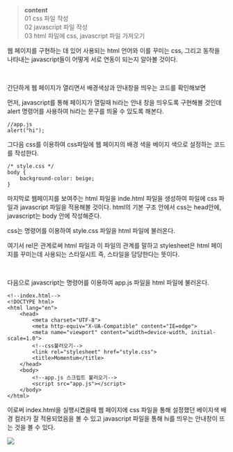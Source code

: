 > **content** <br> 
01 css 파일 작성 <br>
02 javascript 파일 작성 <br>
03 html 파일에 css, javascript 파일 가져오기
 

웹 페이지를 구현하는 데 있어 사용되는 html 언어와 이를 꾸미는 css, 그리고 동작을 나타내는 javascript들이 어떻게 서로 연동이 되는지 알아볼 것이다.

<br>

간단하게 웹 페이지가 열리면서 배경색상과 안내창을 띄우는 코드를 확인해보면

먼저, javascript를 통해 페이지가 열릴때 hi라는 안내 창을 띄우도록 구현해볼 것인데 alert 명령어를 사용하여 hi라는 문구를 띄울 수 있도록 해본다.

```
//app.js
alert("hi");
```
 

그다음 css를 이용하여 css파일에 웹 페이지의 배경 색을 베이지 색으로 설정하는 코드를 작성한다.

```
/* style.css */
body {
    background-color: beige;
}
```
 

마지막로 웹페이지를 보여주는 html 파일을 inde.html 파일을 생성하여 파일에 css 파일과 javascript 파일을 적용해볼 것이다. html의 기본 구조 안에서 css는 head안에, javascript는 body 안에 작성해준다.

 

css는 <link rel="stylesheet" href="css파일명"> 명령어를 이용하여 style.css 파일을 html 파일에 불러온다.

여기서 rel은 관계로써 html 파일과 이 파일의 관계를 말하고 stylesheet은 html 페이지를 꾸미는데 사용되는 스타일시트 즉, 스타일을 담당한다는 뜻이다.

 <br>

다음으로 javascript는 <script src="js파일명"></script> 명령어를 이용하여 app.js 파일을 html 파일에 불러온다.

```
<!--index.html-->
<!DOCTYPE html>
<html lang="en">
    <head>
        <meta charset="UTF-8">
        <meta http-equiv="X-UA-Compatible" content="IE=edge">
        <meta name="viewport" content="width=device-width, initial-scale=1.0">
        <!--css불러오기-->
        <link rel="stylesheet" href="style.css">
        <title>Momentum</title>
    </head>
    <body>
        <!--app.js 스크립트 불러오기-->
        <script src="app.js"></script>
    </body>
</html>
```
 

이로써 index.html을 실행시켰을때 웹 페이지에 css 파일을 통해 설정했던 베이지색 배경 컬러가 잘 적용되었음을 볼 수 있고 javascript 파일을 통해 hi를 띄우는 안내창이 뜨는 것을 볼 수 있다.

![](https://velog.velcdn.com/images/hrnn00/post/efb2fb61-baba-4216-a5f6-96db96be0d03/image.png)
